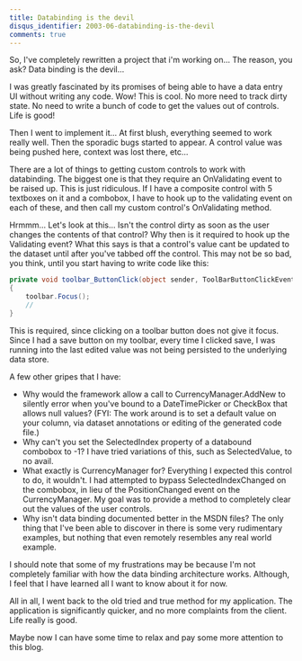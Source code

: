 ```yaml
---
title: Databinding is the devil
disqus_identifier: 2003-06-databinding-is-the-devil
comments: true
---
```


So, I've completely rewritten a project that i'm working on... The reason, you ask? Data binding is the devil...

I was greatly fascinated by its promises of being able to have a data entry UI without writing any code. Wow! This is cool. No more need to track dirty state. No need to write a bunch of code to get the values out of controls. Life is good!

Then I went to implement it... At first blush, everything seemed to work really well. Then the sporadic bugs started to appear. A control value was being pushed here, context was lost there, etc...

There are a lot of things to getting custom controls to work with databinding. The biggest one is that they require an OnValidating event to be raised up. This is just ridiculous. If I have a composite control with 5 textboxes on it and a combobox, I have to hook up to the validating event on each of these, and then call my custom control's OnValidating method.

Hrmmm... Let's look at this... Isn't the control dirty as soon as the user changes the contents of that control? Why then is it required to hook up the Validating event? What this says is that a control's value cant be updated to the dataset until after you've tabbed off the control. This may not be so bad, you think, until you start having to write code like this:

``` csharp
private void toolbar_ButtonClick(object sender, ToolBarButtonClickEventArgs e)
{
    toolbar.Focus();
    //
}
```

This is required, since clicking on a toolbar button does not give it focus. Since I had a save button on my toolbar, every time I clicked save, I was running into the last edited value was not being persisted to the underlying data store.

A few other gripes that I have:


* Why would the framework allow a call to CurrencyManager.AddNew to silently error when you've bound to a DateTimePicker or CheckBox that allows null values? (FYI: The work around is to set a default value on your column, via dataset annotations or editing of the generated code file.)
* Why can't you set the SelectedIndex property of a databound combobox to -1? I have tried variations of this, such as SelectedValue, to no avail.
* What exactly is CurrencyManager for? Everything I expected this control to do, it wouldn't. I had attempted to bypass SelectedIndexChanged on the combobox, in lieu of the PositionChanged event on the CurrencyManager. My goal was to provide a method to completely clear out the values of the user controls.
* Why isn't data binding documented better in the MSDN files? The only thing that I've been able to discover in there is some very rudimentary examples, but nothing that even remotely resembles any real world example.

I should note that some of my frustrations may be because I'm not completely familiar with how the data binding architecture works. Although, I feel that I have learned all I want to know about it for now.

All in all, I went back to the old tried and true method for my application. The application is significantly quicker, and no more complaints from the client. Life really is good.

Maybe now I can have some time to relax and pay some more attention to this blog.
